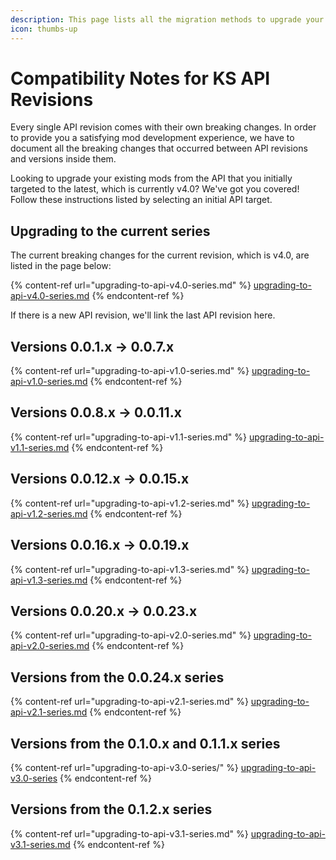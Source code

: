 ```yaml
---
description: This page lists all the migration methods to upgrade your mods
icon: thumbs-up
---
```


# Compatibility Notes for KS API Revisions

Every single API revision comes with their own breaking changes. In order to provide you a satisfying mod development experience, we have to document all the breaking changes that occurred between API revisions and versions inside them.

Looking to upgrade your existing mods from the API that you initially targeted to the latest, which is currently v4.0? We've got you covered! Follow these instructions listed by selecting an initial API target.

## Upgrading to the current series

The current breaking changes for the current revision, which is v4.0, are listed in the page below:

{% content-ref url="upgrading-to-api-v4.0-series.md" %}
[upgrading-to-api-v4.0-series.md](upgrading-to-api-v4.0-series.md)
{% endcontent-ref %}

If there is a new API revision, we'll link the last API revision here.

## Versions 0.0.1.x -> 0.0.7.x

{% content-ref url="upgrading-to-api-v1.0-series.md" %}
[upgrading-to-api-v1.0-series.md](upgrading-to-api-v1.0-series.md)
{% endcontent-ref %}

## Versions 0.0.8.x -> 0.0.11.x

{% content-ref url="upgrading-to-api-v1.1-series.md" %}
[upgrading-to-api-v1.1-series.md](upgrading-to-api-v1.1-series.md)
{% endcontent-ref %}

## Versions 0.0.12.x -> 0.0.15.x

{% content-ref url="upgrading-to-api-v1.2-series.md" %}
[upgrading-to-api-v1.2-series.md](upgrading-to-api-v1.2-series.md)
{% endcontent-ref %}

## Versions 0.0.16.x -> 0.0.19.x

{% content-ref url="upgrading-to-api-v1.3-series.md" %}
[upgrading-to-api-v1.3-series.md](upgrading-to-api-v1.3-series.md)
{% endcontent-ref %}

## Versions 0.0.20.x -> 0.0.23.x

{% content-ref url="upgrading-to-api-v2.0-series.md" %}
[upgrading-to-api-v2.0-series.md](upgrading-to-api-v2.0-series.md)
{% endcontent-ref %}

## Versions from the 0.0.24.x series

{% content-ref url="upgrading-to-api-v2.1-series.md" %}
[upgrading-to-api-v2.1-series.md](upgrading-to-api-v2.1-series.md)
{% endcontent-ref %}

## Versions from the 0.1.0.x and 0.1.1.x series

{% content-ref url="upgrading-to-api-v3.0-series/" %}
[upgrading-to-api-v3.0-series](upgrading-to-api-v3.0-series/)
{% endcontent-ref %}

## Versions from the 0.1.2.x series

{% content-ref url="upgrading-to-api-v3.1-series.md" %}
[upgrading-to-api-v3.1-series.md](upgrading-to-api-v3.1-series.md)
{% endcontent-ref %}
